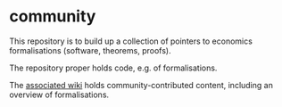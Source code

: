 community
=========

This repository is to build up a collection of pointers to economics formalisations (software, theorems, proofs).

The repository proper holds code, e.g. of formalisations.

The [associated wiki](/formare/community/wiki) holds community-contributed content, including an overview of formalisations.
